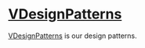 # [VDesignPatterns](https://codepoem.github.io/VDesignPatterns/)

[VDesignPatterns](https://codepoem.github.io/VDesignPatterns/) is our design patterns.
